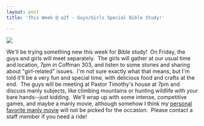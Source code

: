 ```yaml
---
layout: post
title: 'This Week @ a2f - Guys/Girls Special Bible Study!'

---
```


![](http://www.acts2fellowship.org/minnesota/wp-content/uploads/2011/03/4.1BibleStudy-1.jpg)

We'll be trying something new this week for Bible study!  On Friday, the guys and girls will meet separately.  The girls will gather at our usual time and location, 7pm in Coffman 303, and listen to some stories and sharing about "girl-related" issues.  I'm not sure exactly what that means, but I'm told it'll be a very fun and special time, with delicious food and crafts at the end.  The guys will be meeting at Pastor Timothy's house at 7pm and discuss manly subjects, like climbing mountains or hunting wildlife with your bare hands--just kidding.  We'll wrap up with some intense, competitive games, and maybe a manly movie, although somehow I think my [personal favorite manly movie](http://www.imdb.com/title/tt0060665/) will not be picked for the occasion.  Please contact a staff member if you need a ride!